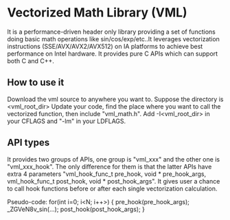 # Vectorized Math Library (VML)
It is a performance-driven header only library providing a set of functions doing basic math operations like sin/cos/exp/etc..It leverages vectorization instructions (SSE/AVX/AVX2/AVX512) on IA platforms to achieve best performance on Intel hardware. It provides pure C APIs which can support both C and C++.

## How to use it
Download the vml source to anywhere you want to. Suppose the directory is <vml_root_dir>
Update your code, find the place where you want to call the vectorized function, then include "vml_math.h".
Add -I<vml_root_dir> in your CFLAGS and "-lm" in your LDFLAGS.

## API types
It provides two groups of APIs, one group is "vml_xxx" and the other one is "vml_xxx_hook". The only difference for them is that the latter APIs have extra 4 parameters "vml_hook_func_t pre_hook, void * pre_hook_args, vml_hook_func_t post_hook, void * post_hook_args". It gives user a chance to call hook functions before or after each single vectorization calculation.

Pseudo-code:
for(int i=0; i<N; i++>)
{
    pre_hook(pre_hook_args);
    _ZGVeN8v_sin(...);
    post_hook(post_hook_args);
}
